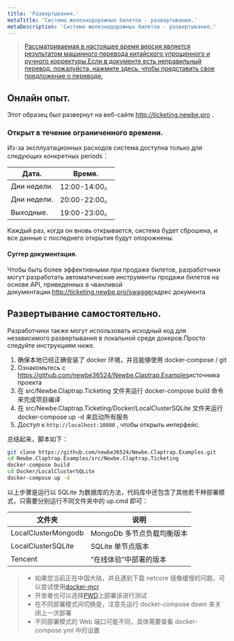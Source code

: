 ```yaml
---
title: 'Развертывания.'
metaTitle: 'Система железнодорожных билетов - развертывание.'
metaDescription: 'Система железнодорожных билетов - развертывание.'
---
```


> [Рассматриваемая в настоящее время версия является результатом машинного перевода китайского упрощенного и ручного корректуры.Если в документе есть неправильный перевод, пожалуйста, нажмите здесь, чтобы представить свое предложение о переводе.](https://crwd.in/newbeclaptrap)

## Онлайн опыт.

Этот образец был развернут на веб-сайте <http://ticketing.newbe.pro> .

### Открыт в течение ограниченного времени.

Из-за эксплуатационных расходов система доступна только для следующих конкретных periods：

| Дата.       | Время.       |
| ----------- | ------------ |
| Дни недели. | 12:00-14:00。 |
| Дни недели. | 20:00-22:00。 |
| Выходные.   | 19:00-23:00。 |

Каждый раз, когда он вновь открывается, система будет сброшена, и все данные с последнего открытия будут опорожнены.

#### Суггер документация.

Чтобы быть более эффективными при продаже билетов, разработчики могут разработать автоматические инструменты продажи билетов на основе API, приведенных в чванливой документации.<http://ticketing.newbe.pro/swagger>адрес документа

## Развертывание самостоятельно.

Разработчики также могут использовать исходный код для независимого развертывания в локальной среде докеров.Просто следуйте инструкциям ниже.

1. 确保本地已经正确安装了 docker 环境，并且能够使用 docker-compose / git
2. Ознакомьтесь с <https://github.com/newbe36524/Newbe.Claptrap.Examples>источника проекта
3. 在 src/Newbe.Claptrap.Ticketing 文件夹运行 docker-compose build 命令来完成项目编译
4. 在 src/Newbe.Claptrap.Ticketing/Docker/LocalClusterSQLite 文件夹运行 docker-compose up -d 来启动所有服务
5. Доступ к `http://localhost:10080` , чтобы открыть интерфейс.

总结起来，脚本如下：

```bash
git clone https://github.com/newbe36524/Newbe.Claptrap.Examples.git
cd Newbe.Claptrap.Examples/src/Newbe.Claptrap.Ticketing
docker-compose build
cd Docker/LocalClusterSQLite
docker-compose up -d
```

以上步骤是运行以 SQLite 为数据库的方法，代码库中还包含了其他若干种部署模式，只需要分别运行不同文件夹中的 up.cmd 即可：

| 文件夹                 | 说明                |
| ------------------- | ----------------- |
| LocalClusterMongodb | MongoDb 多节点负载均衡版本 |
| LocalClusterSQLite  | SQLite 单节点版本      |
| Tencent             | “在线体验”中部署的版本      |

> - 如果您当前正在中国大陆，并且遇到下载 netcore 镜像缓慢的问题，可以尝试使用[docker-mcr](https://github.com/newbe36524/Newbe.McrMirror)
> - 开发者也可以选择[PWD](https://labs.play-with-docker.com/)上部署该进行测试
> - 在不同部署模式间切换是，注意先运行 docker-compose down 来关闭上一次部署
> - 不同部署模式的 Web 端口可能不同，具体需要查看 docker-compose.yml 中的设置
